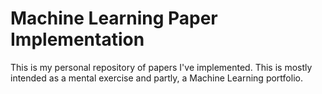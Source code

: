 # Machine Learning Paper Implementation
This is my personal repository of papers I've implemented. This is mostly intended as a mental exercise and partly, a Machine Learning portfolio.
